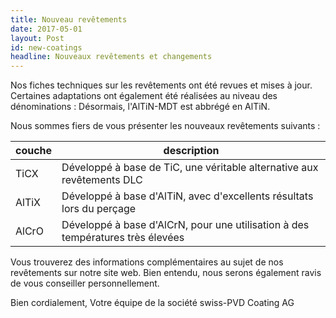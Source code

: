 ```yaml
---
title: Nouveau revêtements
date: 2017-05-01
layout: Post
id: new-coatings
headline: Nouveaux revêtements et changements
---
```

Nos fiches techniques sur les revêtements ont été revues et mises à jour. Certaines adaptations ont également été réalisées au niveau des dénominations : Désormais, l'AlTiN-MDT est abbrégé en AlTiN.

Nous sommes fiers de vous présenter les nouveaux revêtements suivants :

| couche  | description |
| ------- | ----------- |
| TiCX    | Développé à base de TiC, une véritable alternative aux revêtements DLC |
| AlTiX   | Développé à base d'AlTiN, avec d'excellents résultats lors du perçage |
| AlCrO   | Développé à base d'AlCrN, pour une utilisation à des températures très élevées |

Vous trouverez des informations complémentaires au sujet de nos revêtements sur notre site web. Bien entendu, nous serons également ravis de vous conseiller personnellement.

Bien cordialement,
Votre équipe de la société swiss-PVD Coating AG
